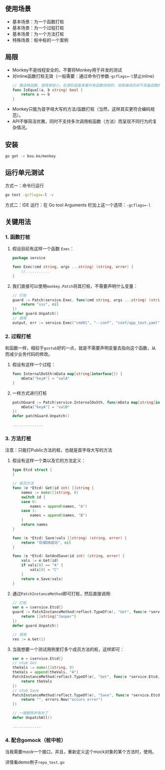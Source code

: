 ## 使用场景
* 基本场景：为一个函数打桩
* 基本场景：为一个过程打桩
* 基本场景：为一个方法打桩
* 特殊场景：桩中桩的一个案例

## 局限
* Monkey不是线程安全的，不要将Monkey用于并发的测试
* 对inline函数打桩无效（一般需要：通过命令行参数`-gcflags=-l`禁止inline）
    ```go
    // 像这种函数，很简单短小，在源码层面来看时有函数结构的，但是编译后却不具备函数的性质。
    func IsEqual(a, b string) bool {
        return a == b
    }
    ```
* Monkey只能为首字母大写的方法/函数打桩（当然，这样其实更符合编码规范）。
* API不够简洁优雅，同时不支持多次调用桩函数（方法）而呈现不同行为的复杂情况。

## 安装
```sh
go get -v bou.ke/monkey
```

## 运行单元测试
方式一：命令行运行
```sh
go test -gcflags=-l -v
```

方式二：IDE 运行：在 Go tool Arguments 栏加上这一个选项：`-gcflags=-l`

## 关键用法
### 1. 函数打桩
1. 假设目前有这样一个函数 `Exec`：
    ```go
    package service
    
    func Exec(cmd string, args ...string) (string, error) {
        //...........
    }
    ```
2. 我们直接可以使用`monkey.Patch`将其打桩，不需要声明什么变量：
    ```go
    // 打桩
    guard := Patch(service.Exec, func(cmd string, args ...string) (string, error) {
        return "sss", nil
    })
    defer guard.Unpatch()
    // 调用
    output, err := service.Exec("cmd01", "--conf", "conf/app_test.yaml")
    ```

### 2. 过程打桩
和函数一样，相较于`gostub`好的一点，就是不需要声明变量去指向这个函数，从而减少业务代码的修改。
1. 假设有这样一个过程：
    ```go
    func InternalDoSth(mData map[string]interface{}) {
        mData["keyA"] = "valA"
    }
    ```
2. 一样方式进行打桩
    ```go
    patchGuard := Patch(service.InternalDoSth, func(mData map[string]interface{}) {
        mData["keyA"] = "valB"
    })
    defer patchGuard.Unpatch()
    
    ..............
    ```

### 3. 方法打桩
注意：只能打Public方法的桩，也就是首字母大写的方法
1. 假设有这样一个类以及它的方法定义：
    ```go
    type Etcd struct {
    }
    
    // 成员方法
    func (e *Etcd) Get(id int) []string {
        names := make([]string, 0)
        switch id {
        case 0:
            names = append(names, "A")
        case 1:
            names = append(names, "B")
        }
        return names
    }
    
    func (e *Etcd) Save(vals []string) (string, error) {
        return "存储DB成功", nil
    }
    
    func (e *Etcd) GetAndSave(id int) (string, error) {
        vals := e.Get(id)
        if vals[0] == "A" {
            vals[0] = "C"
        }
        return e.Save(vals)
    }
    ```
2. 通过`PatchInstanceMethod`即可打桩，然后直接调用:
    ```go
    // 打桩
    var e = &service.Etcd{}
    guard := PatchInstanceMethod(reflect.TypeOf(e), "Get", func(e *service.Etcd, id int) []string {
        return []string{"Jasper"}
    })
    defer guard.Unpatch()
    
    // 调用
    res := e.Get(1)
    ```
3. 当我想要一个测试用例里打多个成员方法的桩，这样即可：
    ```go
    var e = &service.Etcd{}
    // stub Get
    theVals := make([]string, 0)
    theVals = append(theVals, "A")
    PatchInstanceMethod(reflect.TypeOf(e), "Get", func(e *service.Etcd, id int) []string {
        return theVals
    })
    // stub Save
    PatchInstanceMethod(reflect.TypeOf(e), "Save", func(e *service.Etcd, vals []string) (string, error) {
        return "", errors.New("occurs error")
    })
    
    // 一键删除所有补丁
    defer UnpatchAll()
    
    .............
    ```

### 4. 配合gomock（桩中桩）
当我需要mock一个接口，并且，重新定义这个mock对象的某个方法时，使用。

详情看demo例子`repo_test.go`

